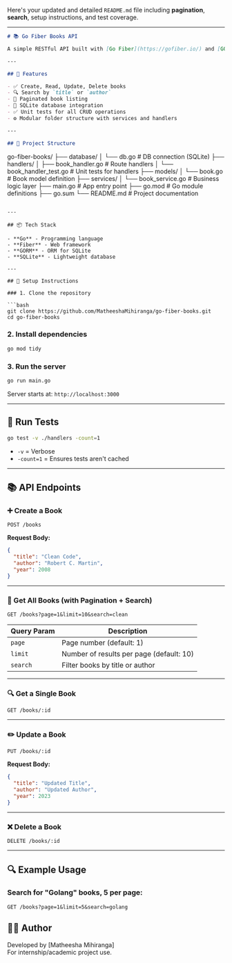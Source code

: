 Here's your updated and detailed `README.md` file including **pagination**, **search**, setup instructions, and test coverage.

---

```markdown
# 📚 Go Fiber Books API

A simple RESTful API built with [Go Fiber](https://gofiber.io/) and [GORM](https://gorm.io/) that allows you to manage a collection of books with full CRUD functionality, pagination, and search.

---

## 🚀 Features

- ✅ Create, Read, Update, Delete books
- 🔍 Search by `title` or `author`
- 📄 Paginated book listing
- 💾 SQLite database integration
- ✅ Unit tests for all CRUD operations
- ⚙️ Modular folder structure with services and handlers

---

## 📁 Project Structure

```
go-fiber-books/
├── database/
│   └── db.go                  # DB connection (SQLite)
├── handlers/
│   ├── book_handler.go        # Route handlers
│   └── book_handler_test.go   # Unit tests for handlers
├── models/
│   └── book.go                # Book model definition
├── services/
│   └── book_service.go        # Business logic layer
├── main.go                    # App entry point
├── go.mod                     # Go module definitions
├── go.sum
└── README.md                  # Project documentation

```

---

## 📦 Tech Stack

- **Go** - Programming language
- **Fiber** - Web framework
- **GORM** - ORM for SQLite
- **SQLite** - Lightweight database

---

## 🔧 Setup Instructions

### 1. Clone the repository

```bash
git clone https://github.com/MatheeshaMihiranga/go-fiber-books.git
cd go-fiber-books
```

### 2. Install dependencies

```bash
go mod tidy
```

### 3. Run the server

```bash
go run main.go
```

Server starts at: `http://localhost:3000`

---

## 🧪 Run Tests

```bash
go test -v ./handlers -count=1
```

- `-v` = Verbose
- `-count=1` = Ensures tests aren't cached

---

## 📚 API Endpoints

### ➕ Create a Book

```
POST /books
```

**Request Body:**

```json
{
  "title": "Clean Code",
  "author": "Robert C. Martin",
  "year": 2008
}
```

---

### 📖 Get All Books (with Pagination + Search)

```
GET /books?page=1&limit=10&search=clean
```

| Query Param | Description                          |
|-------------|--------------------------------------|
| `page`      | Page number (default: 1)             |
| `limit`     | Number of results per page (default: 10) |
| `search`    | Filter books by title or author      |

---

### 🔍 Get a Single Book

```
GET /books/:id
```

---

### ✏️ Update a Book

```
PUT /books/:id
```

**Request Body:**

```json
{
  "title": "Updated Title",
  "author": "Updated Author",
  "year": 2023
}
```

---

### ❌ Delete a Book

```
DELETE /books/:id
```

---

## 🔍 Example Usage

### Search for "Golang" books, 5 per page:

```
GET /books?page=1&limit=5&search=golang
```

## 👨‍💻 Author

Developed by [Matheesha Mihiranga]  
For internship/academic project use.
```